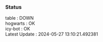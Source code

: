 ### Status


table : DOWN  
hogwarts : OK  
icy-bot : OK  
Latest Update : 2024-05-27 13:10:21.492381

